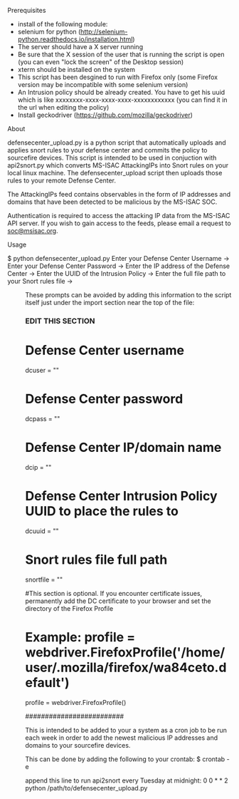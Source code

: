 Prerequisites

- install of the following module:
 - selenium for python (http://selenium-python.readthedocs.io/installation.html)
- The server should have a X server running
- Be sure that the X session of the user that is running the script is open (you can even "lock the screen" of the Desktop session)
- xterm should be installed on the system
- This script has been desgined to run with Firefox only (some Firefox version may be incompatible with some selenium version)
- An Intrusion policy should be already created. You have to get his uuid which is like xxxxxxxx-xxxx-xxxx-xxxx-xxxxxxxxxxxx (you can find it in the url when editing the policy)
- Install geckodriver (https://github.com/mozilla/geckodriver)

About

defensecenter_upload.py is a python script that automatically uploads and applies snort rules to your defense center and commits the policy to sourcefire devices. This script is intended to be used in conjuction with api2snort.py which converts MS-ISAC AttackingIPs into Snort rules on your local linux machine. The defensecenter_upload script then uploads those rules to your remote Defense Center.

The AttackingIPs feed contains observables in the form of IP addresses and domains that have been detected to be malicious by the MS-ISAC SOC.

Authentication is required to access the attacking IP data from the MS-ISAC API server.
If you wish to gain access to the feeds, please email a request to soc@msisac.org.

Usage

$ python defensecenter_upload.py
Enter your Defense Center Username -> <username>
Enter your Defense Center Password ->  <password>
Enter the IP address of the Defense Center -> <ip>
Enter the UUID of the Intrusion Policy -> <UUID>
Enter the full file path to your Snort rules file -> <dir>


These prompts can be avoided by adding this information to the script itself just under the import section near the top of the file:

### EDIT THIS SECTION ###

# Defense Center username
dcuser = ""

# Defense Center password
dcpass = ""

# Defense Center IP/domain name
dcip = ""

# Defense Center Intrusion Policy UUID to place the rules to
dcuuid = ""

# Snort rules file full path
snortfile = ""

#This section is optional. If you encounter certificate issues, permanently add the DC certificate to your browser and set the directory of the Firefox Profile 
# Example: profile = webdriver.FirefoxProfile('/home/user/.mozilla/firefox/wa84ceto.default')
profile = webdriver.FirefoxProfile()

#########################


This is intended to be added to your a system as a cron job to be run each week in order to add the newest malicious IP addresses and domains to your sourcefire devices.

This can be done by adding the following to your crontab:
$ crontab -e

append this line to run api2snort every Tuesday at midnight:
0 0 * * 2 python /path/to/defensecenter_upload.py
